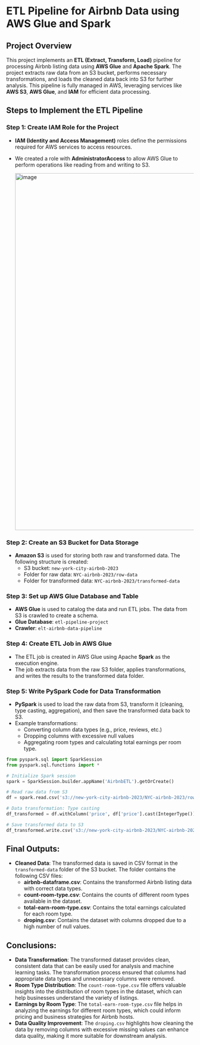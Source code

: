 # ETL Pipeline for Airbnb Data using AWS Glue and Spark

## Project Overview

This project implements an **ETL (Extract, Transform, Load)** pipeline for processing Airbnb listing data using **AWS Glue** and **Apache Spark**. The project extracts raw data from an S3 bucket, performs necessary transformations, and loads the cleaned data back into S3 for further analysis. This pipeline is fully managed in AWS, leveraging services like **AWS S3**, **AWS Glue**, and **IAM** for efficient data processing.

## Steps to Implement the ETL Pipeline

### Step 1: Create IAM Role for the Project

- **IAM (Identity and Access Management)** roles define the permissions required for AWS services to access resources.
- We created a role with **AdministratorAccess** to allow AWS Glue to perform operations like reading from and writing to S3.

  <img width="957" alt="image" src="https://github.com/user-attachments/assets/273d2ab0-4cf7-49f2-ae9e-bca6b33a7a76">



### Step 2: Create an S3 Bucket for Data Storage

- **Amazon S3** is used for storing both raw and transformed data. The following structure is created:
  - S3 bucket: `new-york-city-airbnb-2023`
  - Folder for raw data: `NYC-airbnb-2023/row-data`
  - Folder for transformed data: `NYC-airbnb-2023/transformed-data`

### Step 3: Set up AWS Glue Database and Table

- **AWS Glue** is used to catalog the data and run ETL jobs. The data from S3 is crawled to create a schema.
- **Glue Database**: `etl-pipeline-project`
- **Crawler**: `elt-airbnb-data-pipeline`

### Step 4: Create ETL Job in AWS Glue

- The ETL job is created in AWS Glue using Apache **Spark** as the execution engine.
- The job extracts data from the raw S3 folder, applies transformations, and writes the results to the transformed data folder.

### Step 5: Write PySpark Code for Data Transformation

- **PySpark** is used to load the raw data from S3, transform it (cleaning, type casting, aggregation), and then save the transformed data back to S3.
- Example transformations:
  - Converting column data types (e.g., price, reviews, etc.)
  - Dropping columns with excessive null values
  - Aggregating room types and calculating total earnings per room type.

```python
from pyspark.sql import SparkSession
from pyspark.sql.functions import *

# Initialize Spark session
spark = SparkSession.builder.appName('AirbnbETL').getOrCreate()

# Read raw data from S3
df = spark.read.csv('s3://new-york-city-airbnb-2023/NYC-airbnb-2023/row-data/', header=True, inferSchema=True)

# Data transformation: Type casting
df_transformed = df.withColumn('price', df['price'].cast(IntegerType()))

# Save transformed data to S3
df_transformed.write.csv('s3://new-york-city-airbnb-2023/NYC-airbnb-2023/transformed-data/')

```

## Final Outputs:
- **Cleaned Data**: The transformed data is saved in CSV format in the `transformed-data` folder of the S3 bucket. The folder contains the following CSV files:
  - **airbnb-dataframe.csv**: Contains the transformed Airbnb listing data with correct data types.
  - **count-room-type.csv**: Contains the counts of different room types available in the dataset.
  - **total-earn-room-type.csv**: Contains the total earnings calculated for each room type.
  - **droping.csv**: Contains the dataset with columns dropped due to a high number of null values.

## Conclusions:
- **Data Transformation**: The transformed dataset provides clean, consistent data that can be easily used for analysis and machine learning tasks. The transformation process ensured that columns had appropriate data types and unnecessary columns were removed.
- **Room Type Distribution**: The `count-room-type.csv` file offers valuable insights into the distribution of room types in the dataset, which can help businesses understand the variety of listings.
- **Earnings by Room Type**: The `total-earn-room-type.csv` file helps in analyzing the earnings for different room types, which could inform pricing and business strategies for Airbnb hosts.
- **Data Quality Improvement**: The `droping.csv` highlights how cleaning the data by removing columns with excessive missing values can enhance data quality, making it more suitable for downstream analysis.
